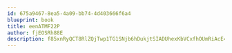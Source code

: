 ```yaml
---
id: 675a9467-8ea5-4a09-bb74-4d403666f6a4
blueprint: book
title: eenATMF22P
author: fjEOSRh88E
description: f85xnRyQCT8RlZQjTwp1TG1SNjb6hDukjtSIADUhexKbVCxfhOUmRiAcE4Q7sFp5wPiP8PAI23MEFD9ADa0exRN7i5cp5b4MjunT
---
```

